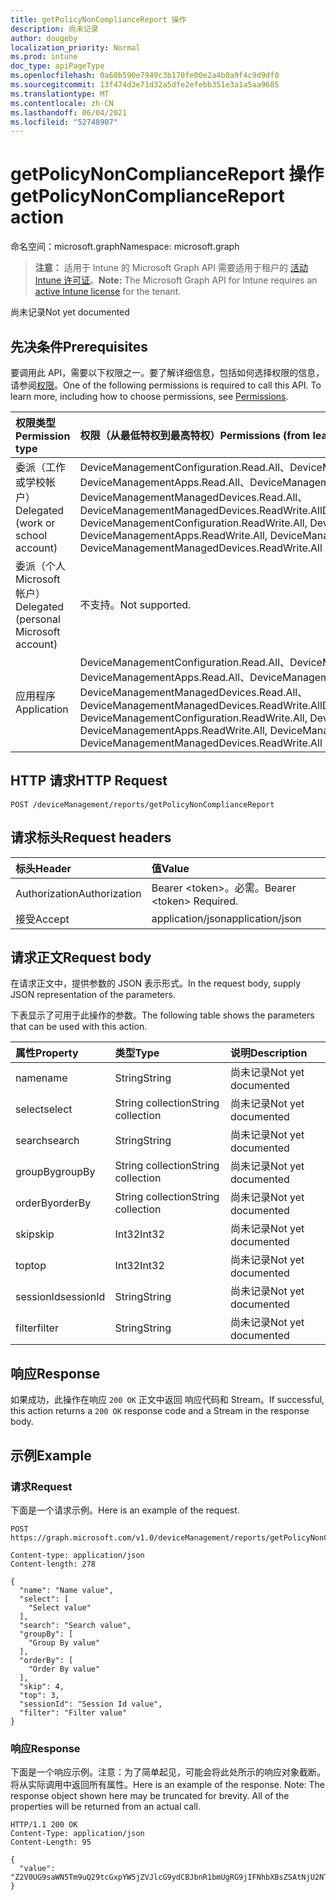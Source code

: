 ```yaml
---
title: getPolicyNonComplianceReport 操作
description: 尚未记录
author: dougeby
localization_priority: Normal
ms.prod: intune
doc_type: apiPageType
ms.openlocfilehash: 0a60b590e7949c3b170fe00e2a4b0a9f4c9d9df0
ms.sourcegitcommit: 13f474d3e71d32a5dfe2efebb351e3a1a5aa9685
ms.translationtype: MT
ms.contentlocale: zh-CN
ms.lasthandoff: 06/04/2021
ms.locfileid: "52748907"
---
```

# <a name="getpolicynoncompliancereport-action"></a><span data-ttu-id="23fa3-103">getPolicyNonComplianceReport 操作</span><span class="sxs-lookup"><span data-stu-id="23fa3-103">getPolicyNonComplianceReport action</span></span>

<span data-ttu-id="23fa3-104">命名空间：microsoft.graph</span><span class="sxs-lookup"><span data-stu-id="23fa3-104">Namespace: microsoft.graph</span></span>

> <span data-ttu-id="23fa3-105">**注意：** 适用于 Intune 的 Microsoft Graph API 需要适用于租户的 [活动 Intune 许可证](https://go.microsoft.com/fwlink/?linkid=839381)。</span><span class="sxs-lookup"><span data-stu-id="23fa3-105">**Note:** The Microsoft Graph API for Intune requires an [active Intune license](https://go.microsoft.com/fwlink/?linkid=839381) for the tenant.</span></span>

<span data-ttu-id="23fa3-106">尚未记录</span><span class="sxs-lookup"><span data-stu-id="23fa3-106">Not yet documented</span></span>

## <a name="prerequisites"></a><span data-ttu-id="23fa3-107">先决条件</span><span class="sxs-lookup"><span data-stu-id="23fa3-107">Prerequisites</span></span>
<span data-ttu-id="23fa3-p101">要调用此 API，需要以下权限之一。要了解详细信息，包括如何选择权限的信息，请参阅[权限](/graph/permissions-reference)。</span><span class="sxs-lookup"><span data-stu-id="23fa3-p101">One of the following permissions is required to call this API. To learn more, including how to choose permissions, see [Permissions](/graph/permissions-reference).</span></span>

|<span data-ttu-id="23fa3-110">权限类型</span><span class="sxs-lookup"><span data-stu-id="23fa3-110">Permission type</span></span>|<span data-ttu-id="23fa3-111">权限（从最低特权到最高特权）</span><span class="sxs-lookup"><span data-stu-id="23fa3-111">Permissions (from least to most privileged)</span></span>|
|:---|:---|
|<span data-ttu-id="23fa3-112">委派（工作或学校帐户）</span><span class="sxs-lookup"><span data-stu-id="23fa3-112">Delegated (work or school account)</span></span>|<span data-ttu-id="23fa3-113">DeviceManagementConfiguration.Read.All、DeviceManagementConfiguration.ReadWrite.All、DeviceManagementApps.Read.All、DeviceManagementApps.ReadWrite.All、DeviceManagementManagedDevices.Read.All、DeviceManagementManagedDevices.ReadWrite.All</span><span class="sxs-lookup"><span data-stu-id="23fa3-113">DeviceManagementConfiguration.Read.All, DeviceManagementConfiguration.ReadWrite.All, DeviceManagementApps.Read.All, DeviceManagementApps.ReadWrite.All, DeviceManagementManagedDevices.Read.All, DeviceManagementManagedDevices.ReadWrite.All</span></span>|
|<span data-ttu-id="23fa3-114">委派（个人 Microsoft 帐户）</span><span class="sxs-lookup"><span data-stu-id="23fa3-114">Delegated (personal Microsoft account)</span></span>|<span data-ttu-id="23fa3-115">不支持。</span><span class="sxs-lookup"><span data-stu-id="23fa3-115">Not supported.</span></span>|
|<span data-ttu-id="23fa3-116">应用程序</span><span class="sxs-lookup"><span data-stu-id="23fa3-116">Application</span></span>|<span data-ttu-id="23fa3-117">DeviceManagementConfiguration.Read.All、DeviceManagementConfiguration.ReadWrite.All、DeviceManagementApps.Read.All、DeviceManagementApps.ReadWrite.All、DeviceManagementManagedDevices.Read.All、DeviceManagementManagedDevices.ReadWrite.All</span><span class="sxs-lookup"><span data-stu-id="23fa3-117">DeviceManagementConfiguration.Read.All, DeviceManagementConfiguration.ReadWrite.All, DeviceManagementApps.Read.All, DeviceManagementApps.ReadWrite.All, DeviceManagementManagedDevices.Read.All, DeviceManagementManagedDevices.ReadWrite.All</span></span>|

## <a name="http-request"></a><span data-ttu-id="23fa3-118">HTTP 请求</span><span class="sxs-lookup"><span data-stu-id="23fa3-118">HTTP Request</span></span>
<!-- {
  "blockType": "ignored"
}
-->
``` http
POST /deviceManagement/reports/getPolicyNonComplianceReport
```

## <a name="request-headers"></a><span data-ttu-id="23fa3-119">请求标头</span><span class="sxs-lookup"><span data-stu-id="23fa3-119">Request headers</span></span>
|<span data-ttu-id="23fa3-120">标头</span><span class="sxs-lookup"><span data-stu-id="23fa3-120">Header</span></span>|<span data-ttu-id="23fa3-121">值</span><span class="sxs-lookup"><span data-stu-id="23fa3-121">Value</span></span>|
|:---|:---|
|<span data-ttu-id="23fa3-122">Authorization</span><span class="sxs-lookup"><span data-stu-id="23fa3-122">Authorization</span></span>|<span data-ttu-id="23fa3-123">Bearer &lt;token&gt;。必需。</span><span class="sxs-lookup"><span data-stu-id="23fa3-123">Bearer &lt;token&gt; Required.</span></span>|
|<span data-ttu-id="23fa3-124">接受</span><span class="sxs-lookup"><span data-stu-id="23fa3-124">Accept</span></span>|<span data-ttu-id="23fa3-125">application/json</span><span class="sxs-lookup"><span data-stu-id="23fa3-125">application/json</span></span>|

## <a name="request-body"></a><span data-ttu-id="23fa3-126">请求正文</span><span class="sxs-lookup"><span data-stu-id="23fa3-126">Request body</span></span>
<span data-ttu-id="23fa3-127">在请求正文中，提供参数的 JSON 表示形式。</span><span class="sxs-lookup"><span data-stu-id="23fa3-127">In the request body, supply JSON representation of the parameters.</span></span>

<span data-ttu-id="23fa3-128">下表显示了可用于此操作的参数。</span><span class="sxs-lookup"><span data-stu-id="23fa3-128">The following table shows the parameters that can be used with this action.</span></span>

|<span data-ttu-id="23fa3-129">属性</span><span class="sxs-lookup"><span data-stu-id="23fa3-129">Property</span></span>|<span data-ttu-id="23fa3-130">类型</span><span class="sxs-lookup"><span data-stu-id="23fa3-130">Type</span></span>|<span data-ttu-id="23fa3-131">说明</span><span class="sxs-lookup"><span data-stu-id="23fa3-131">Description</span></span>|
|:---|:---|:---|
|<span data-ttu-id="23fa3-132">name</span><span class="sxs-lookup"><span data-stu-id="23fa3-132">name</span></span>|<span data-ttu-id="23fa3-133">String</span><span class="sxs-lookup"><span data-stu-id="23fa3-133">String</span></span>|<span data-ttu-id="23fa3-134">尚未记录</span><span class="sxs-lookup"><span data-stu-id="23fa3-134">Not yet documented</span></span>|
|<span data-ttu-id="23fa3-135">select</span><span class="sxs-lookup"><span data-stu-id="23fa3-135">select</span></span>|<span data-ttu-id="23fa3-136">String collection</span><span class="sxs-lookup"><span data-stu-id="23fa3-136">String collection</span></span>|<span data-ttu-id="23fa3-137">尚未记录</span><span class="sxs-lookup"><span data-stu-id="23fa3-137">Not yet documented</span></span>|
|<span data-ttu-id="23fa3-138">search</span><span class="sxs-lookup"><span data-stu-id="23fa3-138">search</span></span>|<span data-ttu-id="23fa3-139">String</span><span class="sxs-lookup"><span data-stu-id="23fa3-139">String</span></span>|<span data-ttu-id="23fa3-140">尚未记录</span><span class="sxs-lookup"><span data-stu-id="23fa3-140">Not yet documented</span></span>|
|<span data-ttu-id="23fa3-141">groupBy</span><span class="sxs-lookup"><span data-stu-id="23fa3-141">groupBy</span></span>|<span data-ttu-id="23fa3-142">String collection</span><span class="sxs-lookup"><span data-stu-id="23fa3-142">String collection</span></span>|<span data-ttu-id="23fa3-143">尚未记录</span><span class="sxs-lookup"><span data-stu-id="23fa3-143">Not yet documented</span></span>|
|<span data-ttu-id="23fa3-144">orderBy</span><span class="sxs-lookup"><span data-stu-id="23fa3-144">orderBy</span></span>|<span data-ttu-id="23fa3-145">String collection</span><span class="sxs-lookup"><span data-stu-id="23fa3-145">String collection</span></span>|<span data-ttu-id="23fa3-146">尚未记录</span><span class="sxs-lookup"><span data-stu-id="23fa3-146">Not yet documented</span></span>|
|<span data-ttu-id="23fa3-147">skip</span><span class="sxs-lookup"><span data-stu-id="23fa3-147">skip</span></span>|<span data-ttu-id="23fa3-148">Int32</span><span class="sxs-lookup"><span data-stu-id="23fa3-148">Int32</span></span>|<span data-ttu-id="23fa3-149">尚未记录</span><span class="sxs-lookup"><span data-stu-id="23fa3-149">Not yet documented</span></span>|
|<span data-ttu-id="23fa3-150">top</span><span class="sxs-lookup"><span data-stu-id="23fa3-150">top</span></span>|<span data-ttu-id="23fa3-151">Int32</span><span class="sxs-lookup"><span data-stu-id="23fa3-151">Int32</span></span>|<span data-ttu-id="23fa3-152">尚未记录</span><span class="sxs-lookup"><span data-stu-id="23fa3-152">Not yet documented</span></span>|
|<span data-ttu-id="23fa3-153">sessionId</span><span class="sxs-lookup"><span data-stu-id="23fa3-153">sessionId</span></span>|<span data-ttu-id="23fa3-154">String</span><span class="sxs-lookup"><span data-stu-id="23fa3-154">String</span></span>|<span data-ttu-id="23fa3-155">尚未记录</span><span class="sxs-lookup"><span data-stu-id="23fa3-155">Not yet documented</span></span>|
|<span data-ttu-id="23fa3-156">filter</span><span class="sxs-lookup"><span data-stu-id="23fa3-156">filter</span></span>|<span data-ttu-id="23fa3-157">String</span><span class="sxs-lookup"><span data-stu-id="23fa3-157">String</span></span>|<span data-ttu-id="23fa3-158">尚未记录</span><span class="sxs-lookup"><span data-stu-id="23fa3-158">Not yet documented</span></span>|



## <a name="response"></a><span data-ttu-id="23fa3-159">响应</span><span class="sxs-lookup"><span data-stu-id="23fa3-159">Response</span></span>
<span data-ttu-id="23fa3-160">如果成功，此操作在响应 `200 OK` 正文中返回 响应代码和 Stream。</span><span class="sxs-lookup"><span data-stu-id="23fa3-160">If successful, this action returns a `200 OK` response code and a Stream in the response body.</span></span>

## <a name="example"></a><span data-ttu-id="23fa3-161">示例</span><span class="sxs-lookup"><span data-stu-id="23fa3-161">Example</span></span>

### <a name="request"></a><span data-ttu-id="23fa3-162">请求</span><span class="sxs-lookup"><span data-stu-id="23fa3-162">Request</span></span>
<span data-ttu-id="23fa3-163">下面是一个请求示例。</span><span class="sxs-lookup"><span data-stu-id="23fa3-163">Here is an example of the request.</span></span>
``` http
POST https://graph.microsoft.com/v1.0/deviceManagement/reports/getPolicyNonComplianceReport

Content-type: application/json
Content-length: 278

{
  "name": "Name value",
  "select": [
    "Select value"
  ],
  "search": "Search value",
  "groupBy": [
    "Group By value"
  ],
  "orderBy": [
    "Order By value"
  ],
  "skip": 4,
  "top": 3,
  "sessionId": "Session Id value",
  "filter": "Filter value"
}
```

### <a name="response"></a><span data-ttu-id="23fa3-164">响应</span><span class="sxs-lookup"><span data-stu-id="23fa3-164">Response</span></span>
<span data-ttu-id="23fa3-p102">下面是一个响应示例。注意：为了简单起见，可能会将此处所示的响应对象截断。将从实际调用中返回所有属性。</span><span class="sxs-lookup"><span data-stu-id="23fa3-p102">Here is an example of the response. Note: The response object shown here may be truncated for brevity. All of the properties will be returned from an actual call.</span></span>
``` http
HTTP/1.1 200 OK
Content-Type: application/json
Content-Length: 95

{
  "value": "Z2V0UG9saWN5Tm9uQ29tcGxpYW5jZVJlcG9ydCBJbnR1bmUgRG9jIFNhbXBsZSAtNjU2NTI5OTUw"
}
```




